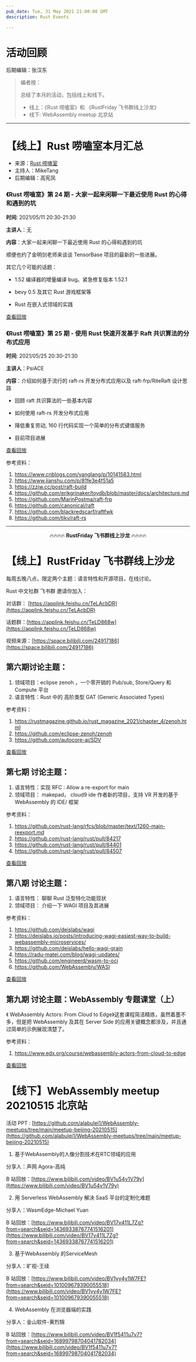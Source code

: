 ```yaml
---
pub_date: Tue, 31 May 2021 21:00:00 GMT
description: Rust Events

---
```


# 活动回顾

后期编辑：张汉东

> 编者按：
>
> 总结了本月的活动，包括线上和线下。
>
> - 线上：《Rust 唠嗑室》和 《RustFriday 飞书群线上沙龙》
> - 线下: WebAssembly meetup 北京站

---

# 【线上】Rust 唠嗑室本月汇总

- 来源：[Rust 唠嗑室](https://space.bilibili.com/25566598/video)
- 主持人：MikeTang
- 后期编辑：高宪凤

### 《Rust 唠嗑室》第 24 期 - 大家一起来闲聊一下最近使用 Rust 的心得和遇到的坑

**时间**: 2021/05/11 20:30-21:30

**主讲人**：无

**内容**：大家一起来闲聊一下最近使用 Rust 的心得和遇到的坑

顺便也约了金明剑老师来谈谈 TensorBase 项目的最新的一些进展。

其它几个可能的话题：

- 1.52 编译器的增量编译 bug。紧急修复版本 1.52.1

- bevy 0.5 及其它 Rust 游戏框架等

- Rust 在嵌入式领域的实践

[查看回放](https://www.bilibili.com/video/BV1uo4y1m7vp)

### 《Rust 唠嗑室》第 25 期 - 使用 Rust 快速开发基于 Raft 共识算法的分布式应用

**时间**: 2021/05/25 20:30-21:30

**主讲人**：PsiACE

**内容**：介绍如何基于流行的 raft-rs 开发分布式应用以及 raft-frp/RiteRaft 设计思路

- 回顾 raft 共识算法的一些基本内容

- 如何使用 raft-rs 开发分布式应用

- 降低重复劳动, 160 行代码实现一个简单的分布式键值服务

- 目前项目进展

[查看回放](https://www.bilibili.com/video/BV1ZK4y1G7GR)

参考资料：

1. https://www.cnblogs.com/yanglang/p/10141583.html
2. https://www.jianshu.com/p/81fe3e4f51a5
3. https://zzjw.cc/post/raft-build
4. https://github.com/erikgrinaker/toydb/blob/master/docs/architecture.md
5. https://github.com/MarinPostma/raft-frp
6. https://github.com/canonical/raft
7. https://github.com/blackredscarf/raftfwk
8. https://github.com/tikv/raft-rs

---

<center> 🔥🔥🔥🔥 <strong>RustFriday 飞书群线上沙龙</strong> 🔥🔥🔥🔥 </center>

# 【线上】RustFriday 飞书群线上沙龙

每周五晚八点，限定两个主题：语言特性和开源项目，在线讨论。

Rust 中文社群 飞书群 邀请你加入：

对话群： [https://applink.feishu.cn/TeLAcbDR](https://applink.feishu.cn/TeLAcbDR)

话题群：[https://applink.feishu.cn/TeLD868w](https://applink.feishu.cn/TeLD868w)

视频来源：[https://space.bilibili.com/24917186](https://space.bilibili.com/24917186)

## 第六期讨论主题：

1. 领域项目：eclipse zenoh ，一个零开销的 Pub/sub, Store/Query 和 Compute 平台
2. 语言特性：Rust 中的 高阶类型 GAT (Generic Associated Types)

参考资料：

1. https://rustmagazine.github.io/rust_magazine_2021/chapter_4/zenoh.html
2. https://github.com/eclipse-zenoh/zenoh
3. https://github.com/autocore-ai/SDV

[查看回放](https://www.bilibili.com/video/BV1Hf4y1p7Pi)

## 第七期 讨论主题：

1. 语言特性：实现 RFC : Allow a re-export for main
2. 领域项目： makepad， cloud9 ide 作者新的项目，支持 VR 开发的基于 WebAssembly 的 IDE/ 框架

参考资料：

1. https://github.com/rust-lang/rfcs/blob/master/text/1260-main-reexport.md
2. https://github.com/rust-lang/rust/pull/84217
3. https://github.com/rust-lang/rust/pull/84401
4. https://github.com/rust-lang/rust/pull/84507

[查看回放](https://www.bilibili.com/video/BV1264y1C7cu)

## 第八期 讨论主题：

1. 语言特性： 聊聊 Rust 泛型特化功能现状
2. 领域项目： 介绍一下 WAGI 项目及其进展

参考资料：

1. https://github.com/deislabs/wagi
2. https://deislabs.io/posts/introducing-wagi-easiest-way-to-build-webassembly-microservices/
3. https://github.com/deislabs/hello-wagi-grain
4. https://radu-matei.com/blog/wagi-updates/
5. https://github.com/engineerd/wasm-to-oci
6. https://github.com/WebAssembly/WASI

[查看回放](https://www.bilibili.com/video/BV1m64y1C73P)

## 第九期 讨论主题：WebAssembly 专题课堂（上）

《 WebAssembly Actors: From Cloud to Edge》这套课程简洁精炼，虽然着墨不多，但是把 WebAssembly 及其在 Server Side 的应用关键概念都涉及，并且通过简单的示例展现清楚了。

参考资料：

1. https://www.edx.org/course/webassembly-actors-from-cloud-to-edge

[查看回放](https://www.bilibili.com/video/BV1B44y1r7HA)


# 【线下】WebAssembly meetup 20210515 北京站

活动 PPT : [https://github.com/alabulei1/WebAssembly-meetups/tree/main/meetup-beijing-20210515](https://github.com/alabulei1/WebAssembly-meetups/tree/main/meetup-beijing-20210515)

1. 基于WebAssembly的人像分割技术在RTC领域的应用

分享人：声网 Agora-高纯

B 站回放：[https://www.bilibili.com/video/BV1u54y1V79y](https://www.bilibili.com/video/BV1u54y1V79y)

2. 用 Serverless WebAssembly 解决 SaaS 平台的定制化难题

分享人：WasmEdge-Michael Yuan

B 站回放：[https://www.bilibili.com/video/BV17v411L7Zg?from=search&seid=14369338767741516201](https://www.bilibili.com/video/BV17v411L7Zg?from=search&seid=14369338767741516201)

3. 基于WebAssembly 的ServiceMesh

分享人：旷视-王续

B 站回放：[https://www.bilibili.com/video/BV1yy4y1W7FE?from=search&seid=101009679390055518](https://www.bilibili.com/video/BV1yy4y1W7FE?from=search&seid=101009679390055518)

4. WebAssembly 在浏览器端的实践

分享人：金山软件-黄烈锦

B 站回放：[https://www.bilibili.com/video/BV1f5411u7v7?from=search&seid=16899798704041782034](https://www.bilibili.com/video/BV1f5411u7v7?from=search&seid=16899798704041782034)